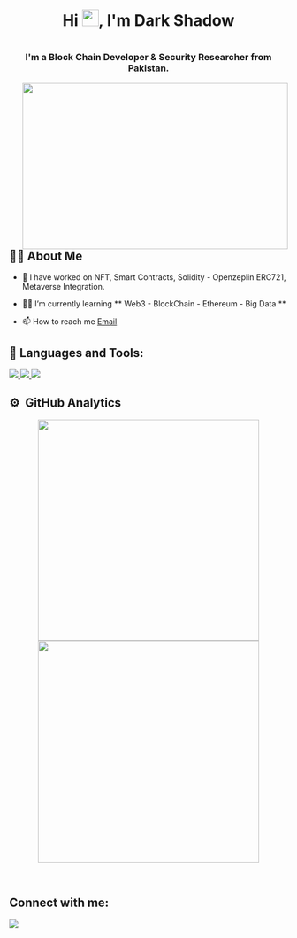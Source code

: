 <h1 align="center">Hi <img src="https://raw.githubusercontent.com/MartinHeinz/MartinHeinz/master/wave.gif" width="30px">, I'm Dark Shadow <h1>
<h3 align="center">I'm a Block Chain Developer & Security Researcher from Pakistan.</h3>
<a href="#"><img width="480" height="300px" align="right" src="https://raw.githubusercontent.com/hackerspider1/hackerspider1/main/code.gif"/></a>

## 🙋‍♂️ About Me
    
- 👨‍ I have worked on NFT, Smart Contracts, Solidity - Openzeplin ERC721, Metaverse Integration.

- 👨‍💻 I’m currently learning ** Web3 - BlockChain - Ethereum - Big Data **
    
- 📫 How to reach me [Email](mailto:sha009dow@gmail.com)



## 🚀 Languages and Tools:

<p align="left"> 
    <a href="https://www.python.org" target="_blank"> <img src="https://img.icons8.com/color/48/000000/python.png"/> </a> 
    <a href="https://www.javascript.com/" target="_blank"> <img src="https://img.icons8.com/color/48/fa314a/javascript.png"/> </a>
    <a href="https://www.cplusplus.com/doc/tutorial/" target="_blank"> <img src="https://img.icons8.com/color/48/fa314a/c-plus-plus-logo.png"/> </a>
  
</p>


## ⚙️ &nbsp;GitHub Analytics

<!-- ![](https://github-readme-stats.vercel.app/api?username=dn0m1n8tor&show_icons=true&bg_color=45,fc00ff,00dbde&title_color=fff&text_color=fff)
 -->
 
 <p align = "center">
  <img src = "https://github-readme-stats.vercel.app/api?username=sha009dow&show_icons=true&theme=dark" width = 400 />
  <img src = "https://github-readme-streak-stats.herokuapp.com/?user=sha009dow&theme=dark&hide_border=true" width = 400 />
    </p>
    
<br/>

## Connect with me:
<p align="left">

<a href = "https://www.linkedin.com/in/malik-naveed-53603a242"><img src="https://img.icons8.com/fluent/48/000000/linkedin.png"/></a>
